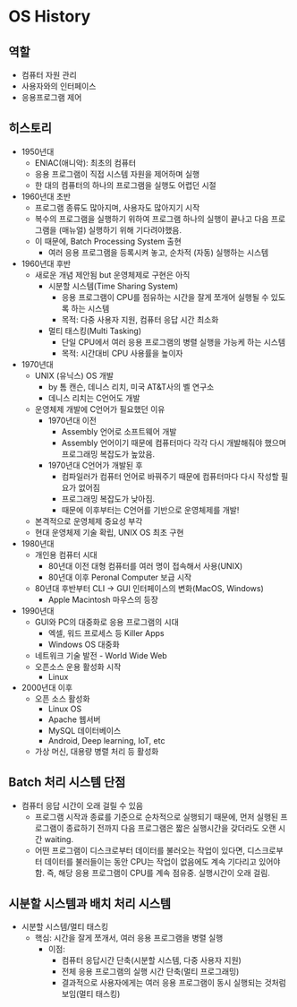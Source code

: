 # OS History

## 역할

- 컴퓨터 자원 관리
- 사용자와의 인터페이스
- 응용프로그램 제어

## 히스토리

- 1950년대
  - ENIAC(애니악): 최초의 컴퓨터
  - 응용 프로그램이 직접 시스템 자원을 제어하며 실행
  - 한 대의 컴퓨터의 하나의 프로그램을 실행도 어렵던 시절
- 1960년대 초반
  - 프로그램 종류도 많아지며, 사용자도 많아지기 시작
  - 복수의 프로그램을 실행하기 위하여 프로그램 하나의 실행이 끝나고 다음 프로그램을 (매뉴얼) 실행하기 위해 기다려야했음.
  - 이 때문에, Batch Processing System 출현
    - 여러 응용 프로그램을 등록시켜 놓고, 순차적 (자동) 실행하는 시스템
- 1960년대 후반
  - 새로운 개념 제안됨 but 운영체제로 구현은 아직
    - 시분할 시스템(Time Sharing System)
      - 응용 프로그램이 CPU를 점유하는 시간을 잘게 쪼개어 실행될 수 있도록 하는 시스템
      - 목적: 다중 사용자 지원, 컴퓨터 응답 시간 최소화
    - 멀티 태스킹(Multi Tasking)
      - 단일 CPU에서 여러 응용 프로그램의 병렬 실행을 가능케 하는 시스템
      - 목적: 시간대비 CPU 사용률을 높이자
- 1970년대
  - UNIX (유닉스) OS 개발
    - by 톰 캔슨, 데니스 리치, 미국 AT&T사의 벨 연구소
    - 데니스 리치는 C언어도 개발
  - 운영체제 개발에 C언어가 필요했던 이유
    - 1970년대 이전
      - Assembly 언어로 소프트웨어 개발
      - Assembly 언어이기 때문에 컴퓨터마다 각각 다시 개발해줘야 했으며 프로그래밍 복잡도가 높았음.
    - 1970년대 C언어가 개발된 후
      - 컴파일러가 컴퓨터 언어로 바꿔주기 때문에 컴퓨터마다 다시 작성할 필요가 없어짐
      - 프로그래밍 복잡도가 낮아짐.
      - 때문에 이후부터는 C언어를 기반으로 운영체제를 개발!
  - 본격적으로 운영체제 중요성 부각
  - 현대 운영체제 기술 확립, UNIX OS 최초 구현
- 1980년대
  - 개인용 컴퓨터 시대
    - 80년대 이전 대형 컴퓨터를 여러 명이 접속해서 사용(UNIX)
    - 80년대 이후 Peronal Computer 보급 시작
  - 80년대 후반부터 CLI -> GUI 인터페이스의 변화(MacOS, Windows)
    - Apple Macintosh 마우스의 등장
- 1990년대
  - GUI와 PC의 대중화로 응용 프로그램의 시대
    - 엑셀, 워드 프로세스 등 Killer Apps
    - Windows OS 대중화
  - 네트워크 기술 발전 - World Wide Web
  - 오픈소스 운용 활성화 시작
    - Linux
- 2000년대 이후
  - 오픈 소스 활성화
    - Linux OS
    - Apache 웹서버
    - MySQL 데이터베이스
    - Android, Deep learning, IoT, etc
  - 가상 머신, 대용량 병렬 처리 등 활성화

## Batch 처리 시스템 단점

- 컴퓨터 응답 시간이 오래 걸릴 수 있음
  - 프로그램 시작과 종료를 기준으로 순차적으로 실행되기 때문에, 먼저 실행된 프로그램이 종료하기 전까지 다음 프로그램은 짧은 실행시간을 갖더라도 오랜 시간 waiting.
  - 어떤 프로그램이 디스크로부터 데이터를 불러오는 작업이 있다면, 디스크로부터 데이터를 불러들이는 동안 CPU는 작업이 없음에도 계속 기다리고 있어야 함. 즉, 해당 응용 프로그램이 CPU를 계속 점유중. 실행시간이 오래 걸림.

## 시분할 시스템과 배치 처리 시스템

- 시분할 시스템/멀티 태스킹
  - 핵심: 시간을 잘게 쪼개서, 여러 응용 프로그램을 병렬 실행
    - 이점:
      - 컴퓨터 응답시간 단축(시분할 시스템, 다중 사용자 지원)
      - 전체 응용 프로그램의 실행 시간 단축(멀티 프로그래밍)
      - 결과적으로 사용자에게는 여러 응용 프로그램이 동시 실행되는 것처럼 보임(멀티 태스킹)
